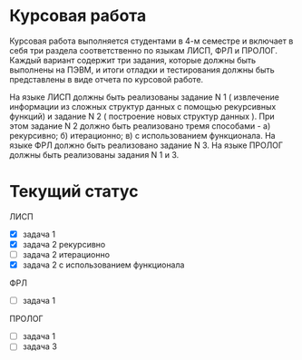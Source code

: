 Курсовая работа
===============
Курсовая работа выполняется студентами в 4-м семестре и включает в себя три раздела соответственно по языкам ЛИСП, ФРЛ и ПРОЛОГ.
Каждый вариант содержит три задания, которые должны быть выполнены на ПЭВМ, и итоги отладки и тестирования должны быть представлены в виде отчета по курсовой работе.

На языке ЛИСП должны быть реализованы задание N 1 ( извлечение информации из сложных структур данных с помощью рекурсивных функций) и задание N 2 ( построение новых структур данных ). При этом задание N 2 должно быть реализовано тремя способами - а) рекурсивно; б) итерационно; в) с использованием функционала.
На языке ФРЛ должно быть реализовано задание N 3.
На языке ПРОЛОГ должны быть реализованы задания N 1 и 3.

Текущий статус
==============
ЛИСП
- [x] задача 1
- [x] задача 2 рекурсивно
- [ ] задача 2 итерационно
- [x] задача 2 с использованием функционала

ФРЛ
- [ ] задача 1

ПРОЛОГ
- [ ] задача  1
- [ ] задача  3
